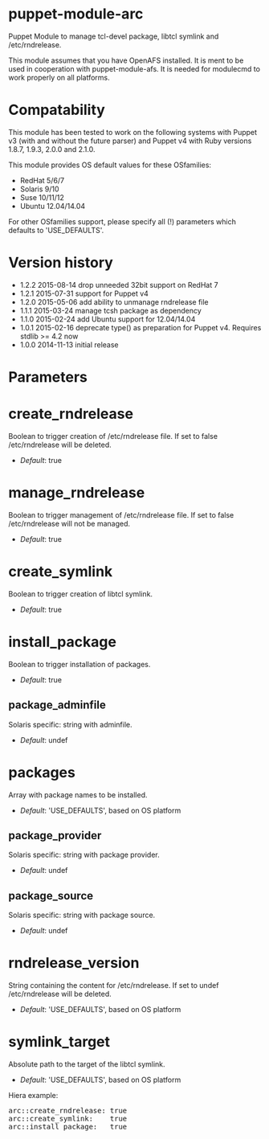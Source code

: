 puppet-module-arc
=================

Puppet Module to manage tcl-devel package, libtcl symlink and /etc/rndrelease.

This module assumes that you have OpenAFS installed. It is ment to be used in cooperation with
puppet-module-afs. It is needed for modulecmd to work properly on all platforms.

# Compatability #

This module has been tested to work on the following systems with Puppet v3
(with and without the future parser) and Puppet v4 with Ruby versions 1.8.7,
1.9.3, 2.0.0 and 2.1.0.

This module provides OS default values for these OSfamilies:

 * RedHat 5/6/7
 * Solaris 9/10
 * Suse 10/11/12
 * Ubuntu 12.04/14.04

For other OSfamilies support, please specify all (!) parameters which defaults to 'USE_DEFAULTS'.


# Version history #
- 1.2.2 2015-08-14 drop unneeded 32bit support on RedHat 7
- 1.2.1 2015-07-31 support for Puppet v4
- 1.2.0 2015-05-06 add ability to unmanage rndrelease file
- 1.1.1 2015-03-24 manage tcsh package as dependency
- 1.1.0 2015-02-24 add Ubuntu support for 12.04/14.04
- 1.0.1 2015-02-16 deprecate type() as preparation for Puppet v4. Requires stdlib >= 4.2 now
- 1.0.0 2014-11-13 initial release


# Parameters #

create_rndrelease
=================
Boolean to trigger creation of /etc/rndrelease file.
If set to false /etc/rndrelease will be deleted.

- *Default*: true


manage_rndrelease
=================
Boolean to trigger management of /etc/rndrelease file.
If set to false /etc/rndrelease will not be managed.

- *Default*: true


create_symlink
==============
Boolean to trigger creation of libtcl symlink.

- *Default*: true


install_package
===============
Boolean to trigger installation of packages.

- *Default*: true


package_adminfile
-----------------
Solaris specific: string with adminfile.

- *Default*: undef


packages
============
Array with package names to be installed.

- *Default*: 'USE_DEFAULTS', based on OS platform


package_provider
----------------
Solaris specific: string with package provider.

- *Default*: undef


package_source
--------------
Solaris specific: string with package source.

- *Default*: undef


rndrelease_version
==================
String containing the content for /etc/rndrelease.
If set to undef /etc/rndrelease will be deleted.

- *Default*: 'USE_DEFAULTS', based on OS platform


symlink_target
==============
Absolute path to the target of the libtcl symlink.

- *Default*: 'USE_DEFAULTS', based on OS platform


Hiera example:
<pre>
arc::create_rndrelease: true
arc::create_symlink:    true
arc::install_package:   true
</pre>
